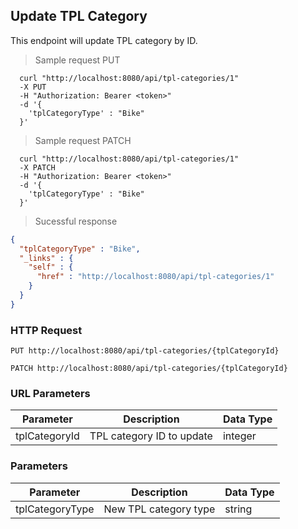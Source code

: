 ## Update TPL Category
This endpoint will update TPL category by ID.

> Sample request PUT

```shell
  curl "http://localhost:8080/api/tpl-categories/1"
  -X PUT
  -H "Authorization: Bearer <token>"
  -d '{
    'tplCategoryType' : "Bike"
  }'
```

> Sample request PATCH

```shell
  curl "http://localhost:8080/api/tpl-categories/1"
  -X PATCH
  -H "Authorization: Bearer <token>"
  -d '{
    'tplCategoryType' : "Bike"
  }'
```

> Sucessful response

```json
{
  "tplCategoryType" : "Bike",
  "_links" : {
    "self" : {
      "href" : "http://localhost:8080/api/tpl-categories/1"
    }
  }
}
```

### HTTP Request

`PUT http://localhost:8080/api/tpl-categories/{tplCategoryId}`

`PATCH http://localhost:8080/api/tpl-categories/{tplCategoryId}`

### URL Parameters

Parameter | Description | Data Type
--------- | ----------- | ---------
tplCategoryId | TPL category ID to update | integer

### Parameters

Parameter | Description | Data Type
--------- | ----------- | ---------
tplCategoryType | New TPL category type | string